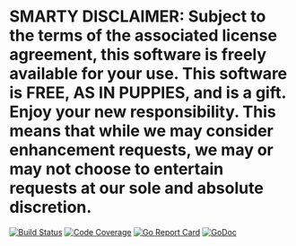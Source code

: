 # SMARTY DISCLAIMER: Subject to the terms of the associated license agreement, this software is freely available for your use. This software is FREE, AS IN PUPPIES, and is a gift. Enjoy your new responsibility. This means that while we may consider enhancement requests, we may or may not choose to entertain requests at our sole and absolute discretion.

[![Build Status](https://travis-ci.org/smartystreets/messaging-kafka.svg?branch=master)](https://travis-ci.org/smartystreets/messaging-kafka)
[![Code Coverage](https://codecov.io/gh/smartystreets/messaging-kafka/branch/master/graph/badge.svg)](https://codecov.io/gh/smartystreets/messaging-kafka)
[![Go Report Card](https://goreportcard.com/badge/github.com/smartystreets/messaging-kafka)](https://goreportcard.com/report/github.com/smartystreets/messaging-kafka)
[![GoDoc](https://godoc.org/github.com/smartystreets/messaging-kafka?status.svg)](http://godoc.org/github.com/smartystreets/messaging-kafka)
